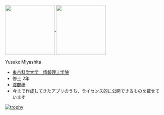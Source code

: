 <a href="https://github.com/anuraghazra/github-readme-stats">
  <img align="center" height=160px src="https://github-readme-stats.vercel.app/api?username=anman6347&theme=radical&title_color=ff1493&show_icons=true&text_color=00ffff&bg_color=45,141330,501321&cache_seconds=400&hide_border=true" />
</a>
<a href="https://github.com/anuraghazra/github-readme-stats">
  <img align="center" height=160px src="https://github-readme-stats.vercel.app/api/top-langs/?username=anman6347&layout=compact&theme=radical&title_color=ff1493&text_color=00ffff&bg_color=45,501321,141330&hide_border=true" />
</a>



Yusuke Miyashita  
- [東京科学大学　情報理工学院](https://www.isct.ac.jp/ja/001/about/organizations/school-of-computing)
- 修士 2年  
- [渡部研](https://www.psg.c.titech.ac.jp/)  
- 今まで作成してきたアプリのうち、ライセンス的に公開できるものを載せています

[![trophy](https://github-profile-trophy.vercel.app/?username=anman6347&theme=onedark&column=8&no-frame=true)](https://github.com/ryo-ma/github-profile-trophy)

<!--
**anman6347/anman6347** is a ✨ _special_ ✨ repository because its `README.md` (this file) appears on your GitHub profile.

Here are some ideas to get you started:

- 🔭 I’m currently working on ...
- 🌱 I’m currently learning ...
- 👯 I’m looking to collaborate on ...
- 🤔 I’m looking for help with ...
- 💬 Ask me about ...
- 📫 How to reach me: ...
- 😄 Pronouns: ...
- ⚡ Fun fact: ...
-->
